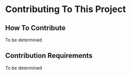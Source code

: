 # Contributing To This Project

## How To Contribute

To be determined

## Contribution Requirements

To be determined
